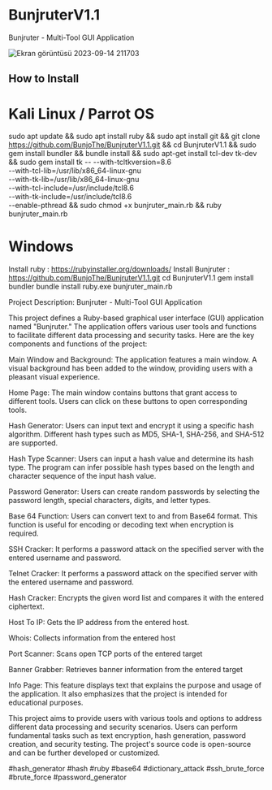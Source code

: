 # BunjruterV1.1

 Bunjruter - Multi-Tool GUI Application

![Ekran görüntüsü 2023-09-14 211703](https://github.com/BunjoThe/BunjruterV1.1/assets/138582603/bfea2ab7-3ad2-4f52-90a8-d50492dfda75)


## How to Install

# Kali Linux / Parrot OS

sudo apt update &&
sudo apt install ruby &&
sudo apt install git &&
git clone https://github.com/BunjoThe/BunjruterV1.1.git &&
cd BunjruterV1.1 &&
sudo gem install bundler &&
bundle install &&
sudo apt-get install tcl-dev tk-dev &&
sudo gem install tk -- --with-tcltkversion=8.6 \
--with-tcl-lib=/usr/lib/x86_64-linux-gnu \
--with-tk-lib=/usr/lib/x86_64-linux-gnu \
--with-tcl-include=/usr/include/tcl8.6 \
--with-tk-include=/usr/include/tcl8.6 \
--enable-pthread &&
sudo chmod +x bunjruter_main.rb &&
ruby bunjruter_main.rb


# Windows

Install ruby : https://rubyinstaller.org/downloads/
Install Bunjruter : https://github.com/BunjoThe/BunjruterV1.1.git
cd BunjruterV1.1
gem install bundler
bundle install
ruby.exe bunjruter_main.rb

Project Description: Bunjruter - Multi-Tool GUI Application

This project defines a Ruby-based graphical user interface (GUI) application named "Bunjruter." The application offers various user tools and functions to facilitate different data processing and security tasks. Here are the key components and functions of the project:

Main Window and Background: The application features a main window. A visual background has been added to the window, providing users with a pleasant visual experience.

Home Page: The main window contains buttons that grant access to different tools. Users can click on these buttons to open corresponding tools.

Hash Generator: Users can input text and encrypt it using a specific hash algorithm. Different hash types such as MD5, SHA-1, SHA-256, and SHA-512 are supported.

Hash Type Scanner: Users can input a hash value and determine its hash type. The program can infer possible hash types based on the length and character sequence of the input hash value.

Password Generator: Users can create random passwords by selecting the password length, special characters, digits, and letter types.

Base 64 Function: Users can convert text to and from Base64 format. This function is useful for encoding or decoding text when encryption is required.

SSH Cracker: It performs a password attack on the specified server with the entered username and password.

Telnet Cracker: It performs a password attack on the specified server with the entered username and password.

Hash Cracker: Encrypts the given word list and compares it with the entered ciphertext.

Host To IP: Gets the IP address from the entered host.

Whois: Collects information from the entered host

Port Scanner: Scans open TCP ports of the entered target

Banner Grabber: Retrieves banner information from the entered target

Info Page: This feature displays text that explains the purpose and usage of the application. It also emphasizes that the project is intended for educational purposes.

This project aims to provide users with various tools and options to address different data processing and security scenarios. Users can perform fundamental tasks such as text encryption, hash generation, password creation, and security testing. The project's source code is open-source and can be further developed or customized.

#hash_generator #hash #ruby #base64 #dictionary_attack #ssh_brute_force #brute_force #password_generator
